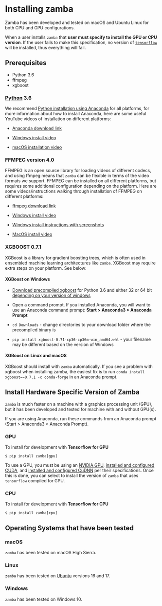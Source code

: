 # Installing zamba


Zamba has been developed and tested on macOS and Ubuntu Linux for both CPU and
GPU configurations.

When a user installs `zamba` that **user must specify to install the GPU or CPU
 version**. If the user fails to make this specification, no version of
[`tensorflow`](https://www.tensorflow.org/) will be installed, thus everything
will fail.

## Prerequisites

 - Python 3.6
 - ffmpeg
 - xgboost

### [Python](https://www.python.org/) 3.6

We recommend [Python installation using Anaconda](https://www.anaconda.com/download/) for all platforms, for more information about how to install Anaconda, here are some useful YouTube videos of installation on different platforms:

 - [Anaconda download link](https://www.anaconda.com/download/)

 - [Windows install video](https://www.youtube.com/watch?v=0OXBHvFeH_U)
 - [macOS installation video](https://www.youtube.com/watch?v=nVlrpNf3EdM)


### FFMPEG version 4.0

FFMPEG is an open source library for loading videos of different codecs, and using ffmpeg means that `zamba` can be flexible in terms of the video formats we support. FFMPEG can be installed on all different platforms, but requires some additional configuration depending on the platform. Here are some videos/instructions walking through installation of FFMPEG on different platforms:

 - [ffmpeg download link](https://www.ffmpeg.org/download.html)

 - [Windows install video](https://www.youtube.com/watch?v=pHR3ttH5t-w)
 - [Windows install instructions with screenshots](https://video.stackexchange.com/questions/20495/how-do-i-set-up-and-use-ffmpeg-in-windows/20496#20496)

 - [MacOS install video](https://www.youtube.com/watch?v=8nbuqYw2OCw&t=5s)


### XGBOOST 0.7.1

XGBoost is a library for gradient boosting trees, which is often used in ensembled machine learning architectures like `zamba`. XGBoost may require extra steps on your platform. See below:

#### XGBoost on Windows

 - [Download precompiled xgboost](https://www.lfd.uci.edu/~gohlke/pythonlibs/#xgboost) for Python 3.6 and either 32 or 64 bit [depending on your version of windows](https://support.microsoft.com/en-us/help/827218/how-to-determine-whether-a-computer-is-running-a-32-bit-version-or-64)

 - Open a command prompt. If you installed Anaconda, you will want to use an Anaconda command prompt: **Start > Anaconda3 > Anaconda Prompt**
 - `cd Downloads` - change directories to your download folder where the precompiled binary is
 - `pip install xgboost-0.71-cp36-cp36m-win_amd64.whl` - your filename may be different based on the version of Windows

#### XGBoost on Linux and macOS

XGBoost should install with `zamba` automatically. If you see a problem with xgboost when installing zamba, the easiest fix is to run `conda install xgboost==0.7.1 -c conda-forge` in an Anaconda prompt.


## Install Hardware Specific Version of Zamba

`zamba` is much faster on a machine with a graphics processing unit (GPU), but
 it has been developed and tested for machine with and without GPU(s).

If you are using Anaconda, run these commands from an Anaconda prompt (Start > Anaconda3 > Anaconda Prompt).

### GPU

To install for development with **Tensorflow for GPU**

```console
$ pip install zamba[gpu]
```

To use a GPU, you must be using an
[NVIDIA GPU](https://www.nvidia.com/Download/index.aspx?lang=en-us),
[installed and configured CUDA](https://developer.nvidia.com/cuda-downloads),
and [installed and configured CuDNN](https://developer.nvidia.com/cudnn) per
their specifications. Once this is done, you can select to install the version
 of `zamba` that uses `tensorflow` compiled for GPU.


### CPU

To install for development with **Tensorflow for CPU**

```console
$ pip install zamba[cpu]
```


## Operating Systems that have been tested


### macOS

`zamba` has been tested on macOS High Sierra.

### Linux

`zamba` has been tested on [Ubuntu](https://www.ubuntu.com/) versions 16 and 17.

### Windows

`zamba` has been tested on Windows 10.


